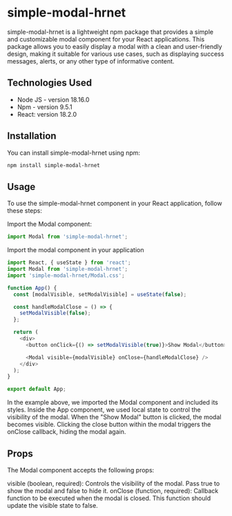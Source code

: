 # simple-modal-hrnet

simple-modal-hrnet is a lightweight npm package that provides a simple and customizable modal component for your React applications. This package allows you to easily display a modal with a clean and user-friendly design, making it suitable for various use cases, such as displaying success messages, alerts, or any other type of informative content.

## Technologies Used
- Node JS - version 18.16.0
- Npm - version 9.5.1
- React: version 18.2.0

## Installation

You can install simple-modal-hrnet using npm:

```sh
npm install simple-modal-hrnet
``` 

## Usage

To use the simple-modal-hrnet component in your React application, follow these steps:

Import the Modal component:
```javascript
import Modal from 'simple-modal-hrnet';
```


Import the modal component in your application
```javascript 
import React, { useState } from 'react';
import Modal from 'simple-modal-hrnet';
import 'simple-modal-hrnet/Modal.css';

function App() {
  const [modalVisible, setModalVisible] = useState(false);

  const handleModalClose = () => {
    setModalVisible(false);
  };

  return (
    <div>
      <button onClick={() => setModalVisible(true)}>Show Modal</button>

      <Modal visible={modalVisible} onClose={handleModalClose} />
    </div>
  );
}

export default App;
```


In the example above, we imported the Modal component and included its styles. Inside the App component, we used local state to control the visibility of the modal. When the "Show Modal" button is clicked, the modal becomes visible. Clicking the close button within the modal triggers the onClose callback, hiding the modal again.

## Props

The Modal component accepts the following props:

visible (boolean, required): Controls the visibility of the modal. Pass true to show the modal and false to hide it.
onClose (function, required): Callback function to be executed when the modal is closed. This function should update the visible state to false.